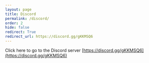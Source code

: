 ```yaml
---
layout: page
title: Discord
permalink: /discord/
order: 2
hide: false
redirect: True
redirect_url: https://discord.gg/gKKMSQ6
---
```


Click here to go to the Discord server [https://discord.gg/gKKMSQ6](https://discord.gg/gKKMSQ6)
